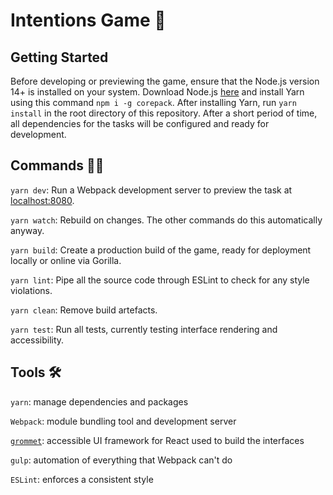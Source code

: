 # Intentions Game 🧠

## Getting Started

Before developing or previewing the game, ensure that the Node.js version 14+ is installed on your system. Download Node.js [here](https://nodejs.org/en/) and install Yarn using this command `npm i -g corepack`. After installing Yarn, run `yarn install` in the root directory of this repository. After a short period of time, all dependencies for the tasks will be configured and ready for development.

## Commands 👨‍💻

`yarn dev`: Run a Webpack development server to preview the task at [localhost:8080](http://localhost:8080).

`yarn watch`: Rebuild on changes. The other commands do this automatically anyway.

`yarn build`: Create a production build of the game, ready for deployment locally or online via Gorilla.

`yarn lint`: Pipe all the source code through ESLint to check for any style violations.

`yarn clean`: Remove build artefacts.

`yarn test`: Run all tests, currently testing interface rendering and accessibility.

## Tools 🛠

`yarn`: manage dependencies and packages

`Webpack`: module bundling tool and development server

[`grommet`](https://v2.grommet.io/): accessible UI framework for React used to build the interfaces

`gulp`: automation of everything that Webpack can't do

`ESLint`: enforces a consistent style
